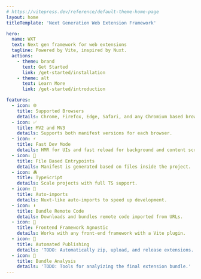 ```yaml
---
# https://vitepress.dev/reference/default-theme-home-page
layout: home
titleTemplate: 'Next Generation Web Extension Framework'

hero:
  name: WXT
  text: Next gen framework for web extensions
  tagline: Powered by Vite, inspired by Nuxt.
  actions:
    - theme: brand
      text: Get Started
      link: /get-started/installation
    - theme: alt
      text: Learn More
      link: /get-started/introduction

features:
  - icon: 🌐
    title: Supported Browsers
    details: Chrome, Firefox, Edge, Safari, and any Chromium based browser.
  - icon: ✅
    title: MV2 and MV3
    details: Supports both manifest versions for each browser.
  - icon: ⚡
    title: Fast Dev Mode
    details: HMR for UIs and fast reload for background and content scripts.
  - icon: 📂
    title: File Based Entrypoints
    details: Manifest is generated based on files inside the project.
  - icon: 🚔
    title: TypeScript
    details: Scale projects with full TS support.
  - icon: 🦾
    title: Auto-imports
    details: Nuxt-like auto-imports to speed up development.
  - icon: ⬇️
    title: Bundle Remote Code
    details: Downloads and bundles remote code imported from URLs.
  - icon: 🎨
    title: Frontend Framework Agnostic
    details: Works with any front-end framework with a Vite plugin.
  - icon: 🤖
    title: Automated Publishing
    details: 'TODO: Automatically zip, upload, and release extensions.'
  - icon: 📏
    title: Bundle Analysis
    details: 'TODO: Tools for analyizing the final extension bundle.'
---
```

